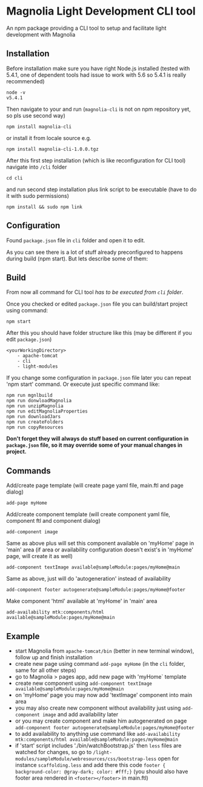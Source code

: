 # Magnolia Light Development CLI tool #

An npm package providing a CLI tool to setup and facilitate light development with Magnolia


## Installation ##
Before installation make sure you have right Node.js installed (tested with 5.4.1, one of dependent tools had issue to work with 5.6 so 5.4.1 is really recommended)
```
node -v
v5.4.1
```

Then navigate to your <yourWorkingDirectory> and run (`magnolia-cli` is not on npm repository yet, so pls use second way)
```
npm install magnolia-cli
```
or install it from locale source e.g.
```
npm install magnolia-cli-1.0.0.tgz
```
After this first step installation (which is like reconfiguration for CLI tool) navigate into `/cli` folder
```
cd cli
```
and run second step installation plus link script to be executable (have to do it with sudo permissions)

```
npm install && sudo npm link
```

## Configuration ##
Found `package.json` file in `cli` folder and open it to edit.

As you can see there is a lot of stuff already preconfigured to happens during build (npm start). But lets describe some of them:


## Build ##
From now all command for CLI tool _has to be executed from `cli` folder_.

Once you checked or edited `package.json` file you can build/start project using command:

```
npm start
```

After this you should have folder structure like this (may be different if you edit `package.json`)
```
<yourWorkingDirectory>
    - apache-tomcat
    - cli
    - light-modules
```

If you change some configuration in `package.json` file later you can repeat 'npm start' command. Or execute just specific command like:

```
npm run mgnlbuild
npm run donwloadMagnolia
npm run unzipMagnolia
npm run editMagnoliaProperties
npm run downloadJars
npm run createFolders
npm run copyResources
```
**Don't forget they will always do stuff based on current configuration in `package.json` file, so it may override some of your manual changes in project.** 


## Commands ##
Add/create page template (will create page yaml file, main.ftl and page dialog)
```
add-page myHome
```

Add/create component template (will create component yaml file, component  ftl and component dialog)
```
add-component image
```

Same as above plus will set this component available on 'myHome' page in 'main' area (if area or availability configuration doesn't exist's in 'myHome' page, will create it as well)
```
add-component textImage available@sampleModule:pages/myHome@main
```

Same as above, just will do 'autogeneration' instead of availability
```
add-component footer autogenerate@sampleModule:pages/myHome@footer
```

Make component 'html' available at 'myHome' in 'main' area
```
add-availability mtk:components/html available@sampleModule:pages/myHome@main
```



## Example ##
* start Magnolia from `apache-tomcat/bin` (better in new terminal window), follow up and finish installation
* create new page using command `add-page myHome` (in the `cli` folder, same for all other steps)
* go to Magnolia > pages app, add new page with 'myHome` template
* create new component using `add-component textImage available@sampleModule:pages/myHome@main`
* on 'myHome' page you may now add 'textImage' component into main area
* you may also create new component without availability just using `add-component image` and add availability later
* or you may create component and make him autogenerated on page `add-component footer autogenerate@sampleModule:pages/myHome@footer`
* to add availability to anything use command like `add-availability mtk:components/html available@sampleModule:pages/myHome@main` 
* if 'start' script includes './bin/watchBootstrap.js' then `less` files are watched for changes, so go to `/light-modules/sampleModule/webresources/css/bootstrap-less` open for instance `scaffolding.less` and add there this code `footer { background-color: @gray-dark; color: #fff;}` (you should also have footer area rendered in `<footer></footer>` in main.ftl)